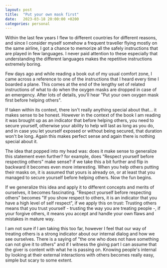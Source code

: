 ```yaml
---
layout: post
title:  "Put your own mask first"
date:   2023-03-18 20:00:00 +0200
categories: personal
---
```

Within the last few years I flew to different countries for different reasons, and since I consider myself somehow a frequent traveller flying mostly on the same airline, I got a chance  to memorize all the safely instructions that are played in few languages. I never paid attention to these especially that understanding the different languages makes the repetitive instructions extremely boring.

Few days ago and while reading a book out of my usual comfort zone, I came across a reference to one of the instructions that I heard every time I boarded a plane. This comes at the end of the lengthy set of related instructions of what to do when the oxygen masks are dropped in case of an emergency. After lots of details, you'll hear "Put your own oxygen mask first before helping others".

If taken within its context, there isn't really anything special about that... it makes sense to be honest. However in the context of the book I am reading it was brought up as an indicator that before helping others, you need to secure yourself, otherwise your ability to help will last as long as you do, and in case you let yourself exposed or without being secured, that duration won't be long. Again this makes perfect sense and again there is nothing special about it.

The idea that popped into my head was: does it make sense to generalize this statement even further? for example, does "Respect yourself before respecting others" make sense? if we take this a bit further and flip in backward it becomes even more interesting. When you help others putting their masks on, it is assumed that yours is already on, or at least that you managed to secure yourself before helping others. Now the fun begins.

If we generalize this idea and apply it to different concepts and merits of ourselves, it becomes fascinating. "Respect yourself before respecting others" becomes "If you show respect to others, it is an indicator that you have a high level of self respect", if we apply this on trust: Trusting others means that you trust yourself - trusting the way you are treating people -, if your forgive others, it means you accept and handle your own flaws and mistakes in mature way.

I am not sure if I am taking this too far, however I feel that our way of treating others is a strong indicator about our internal dialog and how we see ourselves. There is a saying of "the one who does not have something can not give it to others" and if I witness the giving part I can assume that the giver is content with what he is passing on. Knowing people's internal by looking at their external interactions with others becomes really easy, simple but scary to some extent.